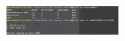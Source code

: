 <img src="https://github.com/StrappedGlint13/kubernetes_with_devops/blob/main/images/1.02.png" width="300">